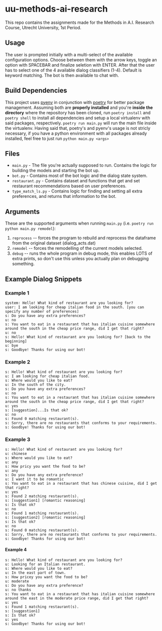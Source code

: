 # uu-methods-ai-research
This repo contains the assignments made for the Methods in A.I. Research Course, Utrecht University, 1st Period.

## Usage
The user is prompted initially with a multi-select of the available configuration options. Choose between them with the arrow keys, toggle an option with SPACEBAR and finalize seletion with ENTER. After that the user has to select one of the 4 available dialog classifiers (1-4). Default is keyword matching. The bot is then available to chat with.

## Build Dependencies
This project uses [pyenv](https://github.com/pyenv/pyenv) in conjunction with [poetry](https://python-poetry.org/) for better package management. 
Assuming both are **properly installed** and you're **inside the directory** where the repository has been cloned, run `poetry install` and `poetry shell` to install all dependencies and setup a local virtualenv with said packages, respectively. `poetry run main.py` will run the main file inside the virtualenv. Having said that, poetry's and pyenv's usage is not stricly necessary, if you have a python environment with all packages already installed, feel free to just run `python main.py <args>`

## Files
- `main.py` - The file you're actually supposed to run. Contains the logic for building the models and starting the bot up.
- `bot.py` - Contains most of the bot logic and the dialog state system.
 - `restaurant.py` - Contains dataset and functions that get and set restaurant recommendations based on user preferences.
- `type_match_ls.py` - Contains logic for finding and setting all extra preferences, and returns that information to the bot.

## Arguments
These are the supported arguments when running `main.py` (i.e. `poetry run python main.py remodel`): 
1. `reprocess` -- forces the program to rebuild and reprocess the dataframe from the original dataset (dialog_acts.dat)
2. `remodel` -- forces the remodelling of the current models selected.
3. `debug` -- runs the whole program in debug mode, this enables LOTS of extra prints, so don't use this unless you actually plan on debugging something.

## Example Dialog Snippets
### Example 1
```
system: Hello! What kind of restaurant are you looking for?
user: I am looking for cheap italian food in the south. [you can specify any number of preferences]
s: Do you have any extra preferences?
u: no
s: You want to eat in a restaurant that has italian cuisine somewhere around the south in the cheap price range, did I get that right?
u: no
s: Hello! What kind of restaurant are you looking for? [back to the beginning]
u: bye
s: Goodbye! Thanks for using our bot!
```

### Example 2
```
s: Hello! What kind of restaurant are you looking for?
u: I am looking for cheap italian food.
s: Where would you like to eat?
u: In the south of the city.
s: Do you have any extra preferences?
u: no
s: You want to eat in a restaurant that has italian cuisine somewhere around the south in the cheap price range, did I get that right?
u: yes
s: [suggestion]...Is that ok?
u: no
s: Found 0 matching restaurant(s).
s: Sorry, there are no restaurants that conforms to your requirements.
s: Goodbye! Thanks for using our bot!
```

### Example 3
```
s: Hello! What kind of restaurant are you looking for?
u: chinese
s: Where would you like to eat?
u: any
s: How pricy you want the food to be?
u: any
s: Do you have any extra preference?
u: I want it to be romantic
s: You want to eat in a restaurant that has chinese cuisine, did I get that right?
u: yes
s: Found 2 matching restaurant(s).
s: [suggestion1] [romantic reasoning]
s: Is that ok?
u: no
s: Found 1 matching restaurant(s).
s: [suggestion2] [romantic reasoning]
s: Is that ok?
u: no
s: Found 0 matching restaurant(s).
s: Sorry, there are no restaurants that conforms to your requirements.
s: Goodbye! Thanks for using our bot!
```

#### Example 4
```
s: Hello! What kind of restaurant are you looking for?
u: Looking for an Italian restaurant.
s: Where would you like to eat?
u: In the east part of town.
s: How pricey you want the food to be?
u: moderate
s: Do you have any extra preference?
u: no thanks
s: You want to eat in a restaurant that has italian cuisine somewhere around the east in the moderate price range, did I get that right?
u: yes
s: Found 1 matching restaurant(s).
s: [suggestion1]
s: Is that ok?
u: yes
s: Goodbye! Thanks for using our bot!
```
